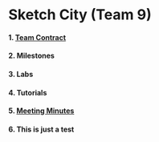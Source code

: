 # Sketch City (Team 9)
#### 1. [Team Contract](contract.md)
#### 2. Milestones
#### 3. Labs
#### 4. Tutorials
#### 5. [Meeting Minutes](minutes.md)
#### 6. This is just a test
